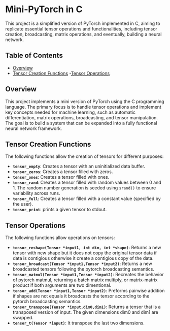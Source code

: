 # Mini-PyTorch in C

This project is a simplified version of PyTorch implemented in C, aiming to replicate essential tensor operations and functionalities, including tensor creation, broadcasting, matrix operations, and eventually, building a neural network.

## Table of Contents

- [Overview](#overview)
- [Tensor Creation Functions](#tensor-creation-functions)
-[Tensor Operations](#tensor-operations)

## Overview

This project implements a mini version of PyTorch using the C programming language. The primary focus is to handle tensor operations and implement key concepts needed for machine learning, such as automatic differentiation, matrix operations, broadcasting, and tensor manipulation. The goal is to build a system that can be expanded into a fully functional neural network framework.

## Tensor Creation Functions

The following functions allow the creation of tensors for different purposes:

- **`tensor_empty`**: Creates a tensor with an uninitialized data buffer.
- **`tensor_zeros`**: Creates a tensor filled with zeros.
- **`tensor_ones`**: Creates a tensor filled with ones.
- **`tensor_rand`**: Creates a tensor filled with random values between 0 and 1. The random number generation is seeded using `srand()` to ensure variability across runs.
- **`tensor_full`**: Creates a tensor filled with a constant value (specified by the user).
- **`tensor_print`**: prints a given tensor to stdout.

## Tensor Operations

The following functions allow operations on tensors:

- **`tensor_reshape(Tensor *input1, int dim, int *shape)`**: Returns a new tensor with new shape but it does not copy the original tensor data if data is contigious otherwise it create a contigious copy of the data.
- **`tensor_broadcast(Tensor *input1,Tensor *input2)`**: Returns a new broadcasted tensors following the pytorch broadcasting semantics.
- **`tensor_matmul(Tensor *input1,Tensor *input2)`**: Recreates the behavior of pytorch matmul, returning a batch matrix multiply, or matrix-matrix product if both arguments are two dimentional.
- **`tensor_add(Tensor *input1,Tensor *input2)`**: Preforms pairwise addition if shapes are not equals it broadcasts the tensor according to the pytorch broadcasting semantics.
- **`tensor_transpose(Tensor *input,dim0,dim1)`**: Returns a tensor that is a transposed version of input. The given dimensions dim0 and dim1 are swapped.
- **`tensor_t(Tensor *input)`**: It transpose the last two dimensions.
